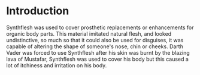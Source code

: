 # Introduction

Synthflesh was used to cover prosthetic replacements or enhancements for organic body parts.
This material imitated natural flesh, and looked undistinctive, so much so that it could also be used for disguises, it was capable of altering the shape of someone's nose, chin or cheeks.
Darth Vader was forced to use Synthflesh after his skin was burnt by the blazing lava of Mustafar, Synthflesh was used to cover his body but this caused a lot of itchiness and irritation on his body.
